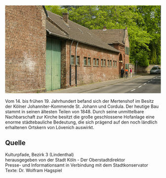 ![Mertenshof](./images/05315000-b03-t01/p1.9.jpg)

Vom 14. bis frühen 19. Jahrhundert befand sich der Mertenshof im Besitz der Kölner Johanniter-Kommende St. Johann und Cordula. Der heutige Bau stammt in seinen ältesten Teilen von 1848. Durch seine unmittelbare Nachbarschaft zur Kirche besitzt die große geschlossene Hofanlage eine enorme städtebauliche Bedeutung, die sich prägend auf den noch ländlich erhaltenen Ortskern von Lövenich auswirkt.

## Quelle

Kulturpfade, Bezirk 3 (Lindenthal)  
herausgegeben von der Stadt Köln - Der Oberstadtdirektor  
Presse- und Informationsamt in Verbindung mit dem Stadtkonservator  
Texte: Dr. Wolfram Hagspiel